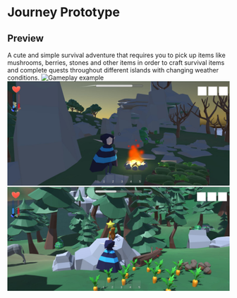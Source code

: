 # Journey Prototype 

## Preview
A cute and simple survival adventure that requires you to pick up items like mushrooms, berries, stones and other items in order to craft survival items and complete quests throughout different islands with changing weather conditions. 
![Gameplay example](preview.jpg)
![Gameplay example](preview2.jpg)
![Gameplay example](preview3.jpg)
